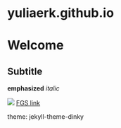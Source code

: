 # yuliaerk.github.io
# Welcome
## Subtitle

**emphasized** _italic_


![](https://www.sunnyskyz.com/uploads/2018/04/10y5p-tiny-piglet.jpg)
[FGS link](https://feinberg.weizmann.ac.il/login/index.php?saml=0&%5CSimpleSAML%5CAuth%5CState_exceptionId=_094b79aaba838189f5c446651bdb83afe5049561e2%3Ahttps%3A%2F%2Ffeinberg.weizmann.ac.il%2Fauth%2Fsaml2%2Fsp%2Fmodule.php%2Fcore%2Fas_login.php%3FAuthId%3Dfeinberg.weizmann.ac.il%26ReturnTo%3Dhttps%253A%252F%252Ffeinberg.weizmann.ac.il%252F)

theme: jekyll-theme-dinky
